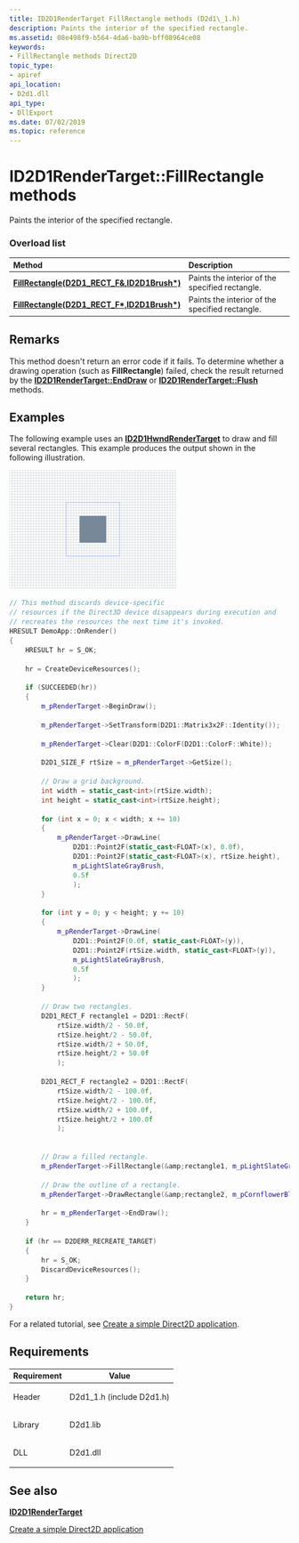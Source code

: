 ```yaml
---
title: ID2D1RenderTarget FillRectangle methods (D2d1\_1.h)
description: Paints the interior of the specified rectangle.
ms.assetid: 08e498f9-b564-4da6-ba9b-bff08964ce08
keywords:
- FillRectangle methods Direct2D
topic_type:
- apiref
api_location:
- D2d1.dll
api_type:
- DllExport
ms.date: 07/02/2019
ms.topic: reference
---
```


# ID2D1RenderTarget::FillRectangle methods

Paints the interior of the specified rectangle.

### Overload list



| Method                                                                                                               | Description                                                 |
|:---------------------------------------------------------------------------------------------------------------------|:------------------------------------------------------------|
| [**FillRectangle(D2D1\_RECT\_F&,ID2D1Brush\*)**](/windows/win32/api/d2d1/nf-d2d1-id2d1rendertarget-fillrectangle(constd2d1_rect_f__id2d1brush))  | Paints the interior of the specified rectangle. <br/> |
| [**FillRectangle(D2D1\_RECT\_F\*,ID2D1Brush\*)**](/windows/win32/api/d2d1/nf-d2d1-id2d1rendertarget-fillrectangle(constd2d1_rect_f__id2d1brush)) | Paints the interior of the specified rectangle. <br/> |



## Remarks

This method doesn't return an error code if it fails. To determine whether a drawing operation (such as **FillRectangle**) failed, check the result returned by the [**ID2D1RenderTarget::EndDraw**](/windows/win32/api/d2d1/nf-d2d1-id2d1rendertarget-enddraw) or [**ID2D1RenderTarget::Flush**](/windows/win32/api/d2d1/nf-d2d1-id2d1rendertarget-flush) methods.

## Examples

The following example uses an [**ID2D1HwndRenderTarget**](/previous-versions/windows/desktop/legacy/dd371275(v=vs.85)) to draw and fill several rectangles. This example produces the output shown in the following illustration.

![illustration of two rectangles on a grid background](images/drawrectangleexample-small.png)


```C++
// This method discards device-specific
// resources if the Direct3D device disappears during execution and
// recreates the resources the next time it's invoked.
HRESULT DemoApp::OnRender()
{
    HRESULT hr = S_OK;

    hr = CreateDeviceResources();

    if (SUCCEEDED(hr))
    {
        m_pRenderTarget->BeginDraw();

        m_pRenderTarget->SetTransform(D2D1::Matrix3x2F::Identity());

        m_pRenderTarget->Clear(D2D1::ColorF(D2D1::ColorF::White));

        D2D1_SIZE_F rtSize = m_pRenderTarget->GetSize();

        // Draw a grid background.
        int width = static_cast<int>(rtSize.width);
        int height = static_cast<int>(rtSize.height);

        for (int x = 0; x < width; x += 10)
        {
            m_pRenderTarget->DrawLine(
                D2D1::Point2F(static_cast<FLOAT>(x), 0.0f),
                D2D1::Point2F(static_cast<FLOAT>(x), rtSize.height),
                m_pLightSlateGrayBrush,
                0.5f
                );
        }

        for (int y = 0; y < height; y += 10)
        {
            m_pRenderTarget->DrawLine(
                D2D1::Point2F(0.0f, static_cast<FLOAT>(y)),
                D2D1::Point2F(rtSize.width, static_cast<FLOAT>(y)),
                m_pLightSlateGrayBrush,
                0.5f
                );
        }

        // Draw two rectangles.
        D2D1_RECT_F rectangle1 = D2D1::RectF(
            rtSize.width/2 - 50.0f,
            rtSize.height/2 - 50.0f,
            rtSize.width/2 + 50.0f,
            rtSize.height/2 + 50.0f
            );

        D2D1_RECT_F rectangle2 = D2D1::RectF(
            rtSize.width/2 - 100.0f,
            rtSize.height/2 - 100.0f,
            rtSize.width/2 + 100.0f,
            rtSize.height/2 + 100.0f
            );


        // Draw a filled rectangle.
        m_pRenderTarget->FillRectangle(&amp;rectangle1, m_pLightSlateGrayBrush);

        // Draw the outline of a rectangle.
        m_pRenderTarget->DrawRectangle(&amp;rectangle2, m_pCornflowerBlueBrush);

        hr = m_pRenderTarget->EndDraw();
    }

    if (hr == D2DERR_RECREATE_TARGET)
    {
        hr = S_OK;
        DiscardDeviceResources();
    }

    return hr;
}
```



For a related tutorial, see [Create a simple Direct2D application](direct2d-quickstart.md).

## Requirements



| Requirement | Value |
|--------------------|-------------------------------------------------------------------------------------------------------|
| Header<br/>  | <dl> <dt>D2d1\_1.h (include D2d1.h)</dt> </dl> |
| Library<br/> | <dl> <dt>D2d1.lib</dt> </dl>                   |
| DLL<br/>     | <dl> <dt>D2d1.dll</dt> </dl>                   |



## See also

<dl> <dt>

[**ID2D1RenderTarget**](/windows/win32/api/d2d1/nn-d2d1-id2d1rendertarget)
</dt> <dt>

[Create a simple Direct2D application](direct2d-quickstart.md)
</dt> </dl>

 

 
